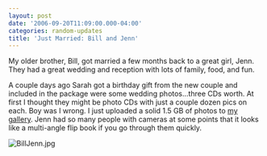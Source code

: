 ```yaml
---
layout: post
date: '2006-09-20T11:09:00.000-04:00'
categories: random-updates
title: 'Just Married: Bill and Jenn'
---
```


My older brother, Bill, got married a few months back to a great girl, Jenn. They had a great wedding and reception with lots of family, food, and fun.

A couple days ago Sarah got a birthday gift from the new couple and included in the package were some wedding photos...three CDs worth. At first I thought they might be photo CDs with just a couple dozen pics on each. Boy was I wrong. I just uploaded a solid 1.5 GB of photos to [my gallery](http://www.wassupy.com/gallery2/v/WeddingBillJenn/). Jenn had so many people with cameras at some points that it looks like a multi-angle flip book if you go through them quickly.



![BillJenn.jpg](/assets/2006/BillJenn.jpg)